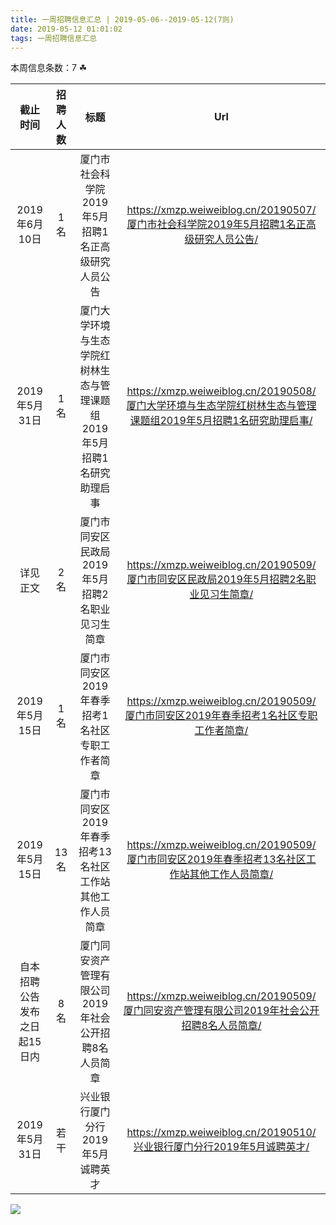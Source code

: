 ```yaml
---
title: 一周招聘信息汇总 | 2019-05-06--2019-05-12(7则)
date: 2019-05-12 01:01:02
tags: 一周招聘信息汇总
---
```

本周信息条数：7   ☘ 
<!-- more -->

| 截止时间 | 招聘人数 | 标题 | Url |
| :-: | :-: | :-: | :-: |
| 2019年6月10日 | 1名 | 厦门市社会科学院2019年5月招聘1名正高级研究人员公告|https://xmzp.weiweiblog.cn/20190507/厦门市社会科学院2019年5月招聘1名正高级研究人员公告/ |
| 2019年5月31日 | 1名 | 厦门大学环境与生态学院红树林生态与管理课题组2019年5月招聘1名研究助理启事|https://xmzp.weiweiblog.cn/20190508/厦门大学环境与生态学院红树林生态与管理课题组2019年5月招聘1名研究助理启事/ |
| 详见正文 | 2名 | 厦门市同安区民政局2019年5月招聘2名职业见习生简章|https://xmzp.weiweiblog.cn/20190509/厦门市同安区民政局2019年5月招聘2名职业见习生简章/ |
| 2019年5月15日 | 1名 | 厦门市同安区2019年春季招考1名社区专职工作者简章|https://xmzp.weiweiblog.cn/20190509/厦门市同安区2019年春季招考1名社区专职工作者简章/ |
| 2019年5月15日 | 13名 | 厦门市同安区2019年春季招考13名社区工作站其他工作人员简章|https://xmzp.weiweiblog.cn/20190509/厦门市同安区2019年春季招考13名社区工作站其他工作人员简章/ |
| 自本招聘公告发布之日起15日内 | 8名 | 厦门同安资产管理有限公司2019年社会公开招聘8名人员简章|https://xmzp.weiweiblog.cn/20190509/厦门同安资产管理有限公司2019年社会公开招聘8名人员简章/ |
| 2019年5月31日 | 若干 | 兴业银行厦门分行2019年5月诚聘英才|https://xmzp.weiweiblog.cn/20190510/兴业银行厦门分行2019年5月诚聘英才/ |
![](https://cdn.weiweiblog.cn/20181015134814.png)